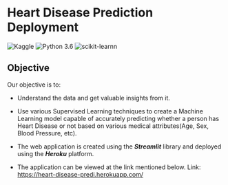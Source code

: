 # Heart Disease Prediction Deployment
![Kaggle](https://img.shields.io/badge/Dataset-Kaggle-blue.svg) ![Python 3.6](https://img.shields.io/badge/Python-3.6-brightgreen.svg) ![scikit-learnn](https://img.shields.io/badge/Library-Scikit_Learn-orange.svg)

## Objective
Our objective is to:
* Understand the data and get valuable insights from it.
* Use various Supervised Learning techniques to create a Machine Learning model capable of accurately predicting whether a person has Heart Disease or not based on various medical attributes(Age, Sex, Blood Pressure, etc).

* The web application is created using the ***Streamlit*** library and deployed using the ***Heroku*** platform.

* The application can be viewed at the link mentioned below.
Link: https://heart-disease-predi.herokuapp.com/

